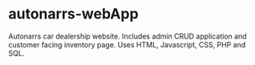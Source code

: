 # autonarrs-webApp
Autonarrs car dealership website. Includes admin CRUD application and customer facing inventory page. Uses HTML, Javascript, CSS, PHP and SQL.
